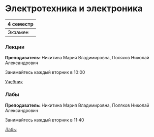 # Электротехника и электроника

|4 семестр|
|---|
|Экзамен|

### Лекции

**Преподаватель:** Никитина Мария Владимировна, Поляков Николай Александрович

Занимайтесь каждый вторник в 10:00

[Учебник](https://books.ifmo.ru/file/pdf/493.pdf)

### Лабы

**Преподаватель:** Никитина Мария Владимировна, Поляков Николай Александрович

Занимайтесь каждый вторник в 11:40

[Лабы](https://books.ifmo.ru/file/pdf/2482.pdf)
